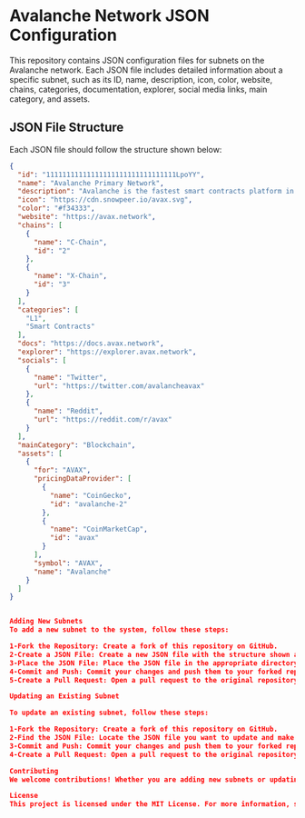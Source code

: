 # Avalanche Network JSON Configuration

This repository contains JSON configuration files for subnets on the Avalanche network. Each JSON file includes detailed information about a specific subnet, such as its ID, name, description, icon, color, website, chains, categories, documentation, explorer, social media links, main category, and assets.

## JSON File Structure

Each JSON file should follow the structure shown below:

```json
{
  "id": "11111111111111111111111111111111LpoYY",
  "name": "Avalanche Primary Network",
  "description": "Avalanche is the fastest smart contracts platform in the blockchain industry, as measured by time-to-finality. Avalanche is blazingly fast, low cost, and eco-friendly",
  "icon": "https://cdn.snowpeer.io/avax.svg",
  "color": "#f34333",
  "website": "https://avax.network",
  "chains": [
    {
      "name": "C-Chain",
      "id": "2"
    },
    {
      "name": "X-Chain",
      "id": "3"
    }
  ],
  "categories": [
    "L1",
    "Smart Contracts"
  ],
  "docs": "https://docs.avax.network",
  "explorer": "https://explorer.avax.network",
  "socials": [
    {
      "name": "Twitter",
      "url": "https://twitter.com/avalancheavax"
    },
    {
      "name": "Reddit",
      "url": "https://reddit.com/r/avax"
    }
  ],
  "mainCategory": "Blockchain",
  "assets": [
    {
      "for": "AVAX",
      "pricingDataProvider": [
        {
          "name": "CoinGecko",
          "id": "avalanche-2"
        },
        {
          "name": "CoinMarketCap",
          "id": "avax"
        }
      ],
      "symbol": "AVAX",
      "name": "Avalanche"
    }
  ]
}


Adding New Subnets
To add a new subnet to the system, follow these steps:

1-Fork the Repository: Create a fork of this repository on GitHub.
2-Create a JSON File: Create a new JSON file with the structure shown above and fill in the necessary details for your subnet.
3-Place the JSON File: Place the JSON file in the appropriate directory (fuji/l1s or mainnet/l1s).
4-Commit and Push: Commit your changes and push them to your forked repository.
5-Create a Pull Request: Open a pull request to the original repository to integrate your subnet into the system.

Updating an Existing Subnet

To update an existing subnet, follow these steps:

1-Fork the Repository: Create a fork of this repository on GitHub.
2-Find the JSON File: Locate the JSON file you want to update and make the necessary changes.
3-Commit and Push: Commit your changes and push them to your forked repository.
4-Create a Pull Request: Open a pull request to the original repository to integrate your changes.

Contributing
We welcome contributions! Whether you are adding new subnets or updating existing ones, please follow the steps outlined above. If you have any questions or suggestions, feel free to open an issue.

License
This project is licensed under the MIT License. For more information, see the LICENSE file.
